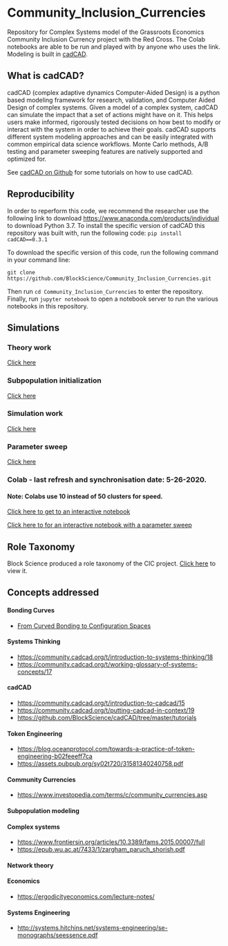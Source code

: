 # Community_Inclusion_Currencies
Repository for Complex Systems model of the Grassroots Economics Community Inclusion Currency project with the Red Cross. The Colab notebooks are able to be run and played with by anyone who uses the link. Modeling is built in [cadCAD](https://cadcad.org/). 

## What is cadCAD?
cadCAD (complex adaptive dynamics Computer-Aided Design) is a python based modeling framework for research, validation, and Computer Aided Design of complex systems. Given a model of a complex system, cadCAD can simulate the impact that a set of actions might have on it. This helps users make informed, rigorously tested decisions on how best to modify or interact with the system in order to achieve their goals. cadCAD supports different system modeling approaches and can be easily integrated with common empirical data science workflows. Monte Carlo methods, A/B testing and parameter sweeping features are natively supported and optimized for.

See [cadCAD on Github](https://github.com/BlockScience/cadCAD/tree/master/tutorials) for some tutorials on how to use cadCAD.

## Reproducibility
In order to reperform this code, we recommend the researcher use the following link to download https://www.anaconda.com/products/individual to download Python 3.7. To install the specific version of cadCAD this repository was built with, run the following code:
```pip install cadCAD==0.3.1```

To download the specific version of this code, run the following command in your command line:

```git clone https://github.com/BlockScience/Community_Inclusion_Currencies.git``` 

Then run ```cd Community_Inclusion_Currencies``` to enter the repository. Finally, run ```jupyter notebook``` to open a notebook server to run the various notebooks in this repository. 


## Simulations

### Theory work
[Click here](https://nbviewer.jupyter.org/github/BlockScience/Community_Inclusion_Currencies/blob/master/BondingCurve/cic_initialization.ipynb)


### Subpopulation initialization 
[Click here](https://nbviewer.jupyter.org/github/BlockScience/Community_Inclusion_Currencies/blob/master/SubpopulationGenerator/Subpopulation_Construction.ipynb)

### Simulation work
[Click here](https://nbviewer.jupyter.org/github/BlockScience/Community_Inclusion_Currencies/blob/master/Simulation/CIC_Network_cadCAD_model.ipynb)

### Parameter sweep 
[Click here](https://nbviewer.jupyter.org/github/BlockScience/Community_Inclusion_Currencies/blob/master/Simulation_param/CIC_Network_cadCAD_model_params_Template.ipynb)

### Colab - last refresh and synchronisation date: 5-26-2020.

#### Note: Colabs use 10 instead of 50 clusters for speed. 
[Click here to get to an interactive notebook](https://colab.research.google.com/drive/1JkpX6UwJAezxUkVVj2SHFah-eNUzEif0)

[Click here to for an interactive notebook with a parameter sweep](https://colab.research.google.com/drive/1_vtPeTrEEq95RlyHu9awSRMuXUgr0WAt)


## Role Taxonomy
Block Science produced a role taxonomy of the CIC project. [Click here](https://gitlab.com/grassrootseconomics/cic-modeling/-/blob/master/Documents/2020.05.25_RedCrossCICRoleTaxonomy.pdf) to view it.
## Concepts addressed

#### Bonding Curves
* [From Curved Bonding to Configuration Spaces](https://epub.wu.ac.at/7385)

####  Systems Thinking
* https://community.cadcad.org/t/introduction-to-systems-thinking/18
* https://community.cadcad.org/t/working-glossary-of-systems-concepts/17

#### cadCAD
* https://community.cadcad.org/t/introduction-to-cadcad/15
* https://community.cadcad.org/t/putting-cadcad-in-context/19
* https://github.com/BlockScience/cadCAD/tree/master/tutorials

#### Token Engineering
* https://blog.oceanprotocol.com/towards-a-practice-of-token-engineering-b02feeeff7ca
* https://assets.pubpub.org/sy02t720/31581340240758.pdf

#### Community Currencies
* https://www.investopedia.com/terms/c/community_currencies.asp

#### Subpopulation modeling

#### Complex systems
* https://www.frontiersin.org/articles/10.3389/fams.2015.00007/full
* https://epub.wu.ac.at/7433/1/zargham_paruch_shorish.pdf

#### Network theory

#### Economics
* https://ergodicityeconomics.com/lecture-notes/

#### Systems Engineering
* http://systems.hitchins.net/systems-engineering/se-monographs/seessence.pdf


